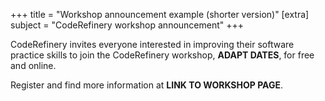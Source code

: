 +++
title = "Workshop announcement example (shorter version)"
[extra]
subject = "CodeRefinery workshop announcement"
+++

CodeRefinery invites everyone interested in improving their software practice
skills to join
the CodeRefinery workshop,
**ADAPT DATES**,
for free and online.

Register and find more information at
**LINK TO WORKSHOP PAGE**.
